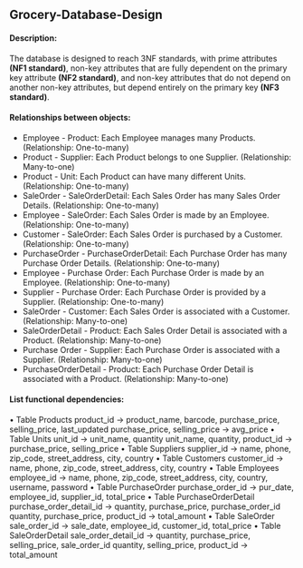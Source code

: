 ## Grocery-Database-Design

<h4>Description:</h4>
The database is designed to reach 3NF standards, with prime attributes <strong>(NF1 standard)</strong>, non-key attributes that are fully dependent on the primary key attribute 
<strong>(NF2 standard)</strong>, and non-key attributes that do not depend on another non-key attributes, but depend entirely on the primary key <strong>(NF3 standard)</strong>.

<h4>Relationships between objects:</h4>
<ul>
    <li>Employee - Product: Each Employee manages many Products. (Relationship: One-to-many)</li>
    <li>Product - Supplier: Each Product belongs to one Supplier. (Relationship: Many-to-one)</li>
    <li>Product - Unit: Each Product can have many different Units. (Relationship: One-to-many)</li>
    <li>SaleOrder - SaleOrderDetail: Each Sales Order has many Sales Order Details. (Relationship: One-to-many)</li>
    <li>Employee - SaleOrder: Each Sales Order is made by an Employee. (Relationship: One-to-many)</li>
    <li>Customer - SaleOrder: Each Sales Order is purchased by a Customer. (Relationship: One-to-many)</li>
    <li>PurchaseOrder - PurchaseOrderDetail: Each Purchase Order has many Purchase Order Details. (Relationship: One-to-many)</li>
    <li>Employee - Purchase Order: Each Purchase Order is made by an Employee. (Relationship: One-to-many)</li>
    <li>Supplier - Purchase Order: Each Purchase Order is provided by a Supplier. (Relationship: One-to-many)</li>
    <li>SaleOrder - Customer: Each Sales Order is associated with a Customer. (Relationship: Many-to-one)</li>
    <li>SaleOrderDetail - Product: Each Sales Order Detail is associated with a Product. (Relationship: Many-to-one)</li>
    <li>Purchase Order - Supplier: Each Purchase Order is associated with a Supplier. (Relationship: Many-to-one)</li>
    <li>PurchaseOrderDetail - Product: Each Purchase Order Detail is associated with a Product. (Relationship: Many-to-one)</li>
</ul>

<h4>List functional dependencies:</h4>
• Table Products
    product_id → product_name, barcode, purchase_price, selling_price, last_updated
    purchase_price, selling_price → avg_price
• Table Units
    unit_id → unit_name, quantity
    unit_name, quantity, product_id → purchase_price, selling_price
• Table Suppliers
    supplier_id → name, phone, zip_code, street_address, city, country
• Table Customers
    customer_id → name, phone, zip_code, street_address, city, country
• Table Employees
    employee_id → name, phone, zip_code, street_address, city, country, username, password
• Table PurchaseOrder
    purchase_order_id → pur_date, employee_id, supplier_id, total_price
• Table PurchaseOrderDetail
    purchase_order_detail_id → quantity, purchase_price, purchase_order_id
    quantity, purchase_price, product_id → total_amount
• Table SaleOrder
    sale_order_id → sale_date, employee_id, customer_id, total_price
• Table SaleOrderDetail
    sale_order_detail_id → quantity, purchase_price, selling_price, sale_order_id
    quantity, selling_price, product_id → total_amount
